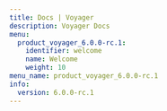 ```yaml
---
title: Docs | Voyager
description: Voyager Docs
menu:
  product_voyager_6.0.0-rc.1:
    identifier: welcome
    name: Welcome
    weight: 10
menu_name: product_voyager_6.0.0-rc.1
info:
  version: 6.0.0-rc.1
---
```


